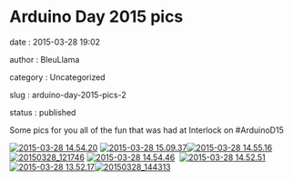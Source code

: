 Arduino Day 2015 pics
=====================

date
:   2015-03-28 19:02

author
:   BleuLlama

category
:   Uncategorized

slug
:   arduino-day-2015-pics-2

status
:   published

Some pics for you all of the fun that was had at Interlock on
\#ArduinoD15

[![2015-03-28
14.54.20](http://www.interlockroc.org/wp-content/uploads/2015/03/2015-03-28-14.54.20-300x76.jpg)](http://www.interlockroc.org/wp-content/uploads/2015/03/20150328_121746.jpg) [![2015-03-28
15.09.37](http://www.interlockroc.org/wp-content/uploads/2015/03/2015-03-28-15.09.37-300x67.jpg)![2015-03-28
14.55.16](http://www.interlockroc.org/wp-content/uploads/2015/03/2015-03-28-14.55.161-300x225.jpg)](http://www.interlockroc.org/wp-content/uploads/2015/03/2015-03-28-14.55.161.jpg)
[![20150328\_121746](http://www.interlockroc.org/wp-content/uploads/2015/03/20150328_121746-300x300.jpg)](http://www.interlockroc.org/wp-content/uploads/2015/03/2015-03-28-15.09.37.jpg) [![2015-03-28
14.54.46](http://www.interlockroc.org/wp-content/uploads/2015/03/2015-03-28-14.54.46-300x225.jpg)](http://www.interlockroc.org/wp-content/uploads/2015/03/2015-03-28-15.01.31.jpg)  [![2015-03-28
14.52.51](http://www.interlockroc.org/wp-content/uploads/2015/03/2015-03-28-14.52.51-300x225.jpg)](http://www.interlockroc.org/wp-content/uploads/2015/03/2015-03-28-14.52.51.jpg)
[![2015-03-28
13.52.17](http://www.interlockroc.org/wp-content/uploads/2015/03/2015-03-28-13.52.17-300x300.jpg)](http://www.interlockroc.org/wp-content/uploads/2015/03/2015-03-28-13.52.17.jpg)[![20150328\_144313](http://www.interlockroc.org/wp-content/uploads/2015/03/20150328_144313-300x169.jpg)](http://www.interlockroc.org/wp-content/uploads/2015/03/20150328_144313.jpg)
